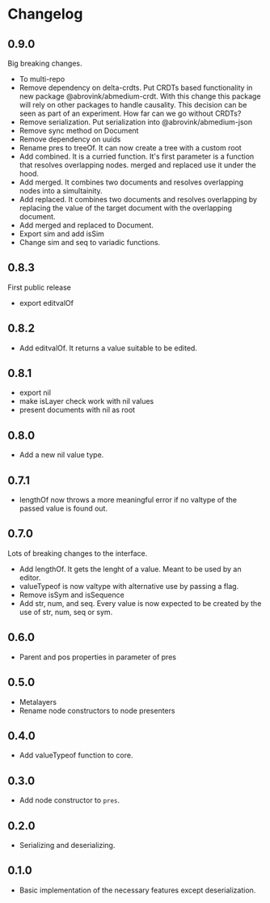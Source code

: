 # Changelog

## 0.9.0

Big breaking changes.

- To multi-repo
- Remove dependency on delta-crdts. Put CRDTs based functionality in new package @abrovink/abmedium-crdt. With this change this package will rely on other packages to handle causality. This decision can be seen as part of an experiment. How far can we go without CRDTs?
- Remove serialization. Put serialization into @abrovink/abmedium-json
- Remove sync method on Document
- Remove dependency on uuids
- Rename pres to treeOf. It can now create a tree with a custom root
- Add combined. It is a curried function. It's first parameter is a function that resolves overlapping nodes. merged and replaced use it under the hood.
- Add merged. It combines two documents and resolves overlapping nodes into a simultainity.
- Add replaced. It combines two documents and resolves overlapping by replacing the value of the target document with the overlapping document.
- Add merged and replaced to Document.
- Export sim and add isSim
- Change sim and seq to variadic functions.

## 0.8.3

First public release

- export editvalOf

## 0.8.2

- Add editvalOf. It returns a value suitable to be edited.

## 0.8.1

- export nil
- make isLayer check work with nil values
- present documents with nil as root

## 0.8.0

- Add a new nil value type.

## 0.7.1

- lengthOf now throws a more meaningful error if no valtype of the passed value is found out.

## 0.7.0

Lots of breaking changes to the interface.

- Add lengthOf. It gets the lenght of a value. Meant to be used by an editor.
- valueTypeof is now valtype with alternative use by passing a flag.
- Remove isSym and isSequence
- Add str, num, and seq. Every value is now expected to be created by the use of str, num, seq or sym.

## 0.6.0

- Parent and pos properties in parameter of pres

## 0.5.0

- Metalayers
- Rename node constructors to node presenters

## 0.4.0

- Add valueTypeof function to core.

## 0.3.0

- Add node constructor to `pres`.

## 0.2.0

- Serializing and deserializing.

## 0.1.0

- Basic implementation of the necessary features except deserialization.
